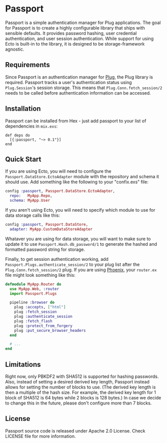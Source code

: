 # Passport

Passport is a simple authentication manager for Plug applications. The goal for
Passport is to create a highly configurable library that ships with sensible
defaults. It provides password hashing, user credential authentication, and user
session authentication. While support for using Ecto is built-in to the library,
it is designed to be storage-framework agnostic.


## Requirements

Since Passport is an authentication manager for [Plug][plug], the Plug library
is required. Passport tracks a user's authentication status using
`Plug.Session`'s session storage. This means that `Plug.Conn.fetch_session/2`
needs to be called before authentication information can be accessed.


## Installation

Passport can be installed from Hex - just add passport to your list of
dependencies in `mix.exs`:

    def deps do
      [{:passport, "~> 0.1"}]
    end


## Quick Start

If you are using Ecto, you will need to configure the
`Passport.DataStore.EctoAdapter` module with the repository and schema it should
use. Add something like the following to your "confix.exs" file:

```elixir
config :passport, Passport.DataStore.EctoAdapter,
  repo:   MyApp.Repo,
  schema: MyApp.User
```

If you aren't using Ecto, you will need to specify which module to use for data
storage calls like this:

```elixir
config :passport, Passport.DataStore,
  adapter: MyApp.CustomDataStoreAdapter
```

Whataver you are using for data storage, you will want to make sure to update it
to use `Passport.Hash.db_password/1` to generate the hashed and formatted
password string for storage.

Finally, to get session authentication working, add
`Passport.Plugs.authenticate_session/2` to your plug list after the
`Plug.Conn.fetch_session/2` plug. If you are using [Phoenix][phoenix], your
`router.ex` file might look something like this:

```elixir
defmodule MyApp.Router do
  use MyApp.Web, :router
  import Passport.Plugs

  pipeline :browser do
    plug :accepts, ["html"]
    plug :fetch_session
    plug :authenticate_session
    plug :fetch_flash
    plug :protect_from_forgery
    plug :put_secure_browser_headers
  end

  # ...
end
```

## Limitations

Right now, only PBKDF2 with SHA512 is supported for hashing passwords. Also,
instead of setting a desired derived key length, Passport instead allows for
setting the number of blocks to use. (The derived key length is then a multiple
of the hash size. For example, the derived key length for 1 block of SHA512 is
64 bytes while 2 blocks is 128 bytes.) In case we decide to change this in the
future, please don't configure more than 7 blocks.


## License

Passport source code is released under Apache 2.0 License. Check LICENSE file
for more information.


[plug]: https://github.com/elixir-lang/plug
[phoenix]: http://www.phoenixframework.org
